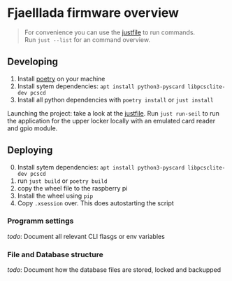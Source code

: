 # Fjaelllada firmware overview

> For convenience you can use the [justfile](https://github.com/casey/just)
> to run commands.  
> Run `just --list` for an command overview.

## Developing

1. Install [poetry](https://python-poetry.org/) on your machine
2. Install sytem dependencies: `apt install python3-pyscard libpcsclite-dev pcscd` 
3. Install all python dependencies with `poetry install` or `just install`

Launching the project: take a look at the [justfile](justfile).
Run `just run-seil` to run the application for the upper locker locally
with an emulated card reader and gpio module.

## Deploying
0. Install sytem dependencies: `apt install python3-pyscard libpcsclite-dev pcscd` 
1. run `just build` or `poetry build`
2. copy the wheel file to the raspberry pi
3. Install the wheel using `pip`
4. Copy `.xsession` over. This does autostarting the script

### Programm settings
_todo_: Document all relevant CLI flasgs or env variables

### File and Database structure
_todo_: Document how the database files are stored, locked and backupped
